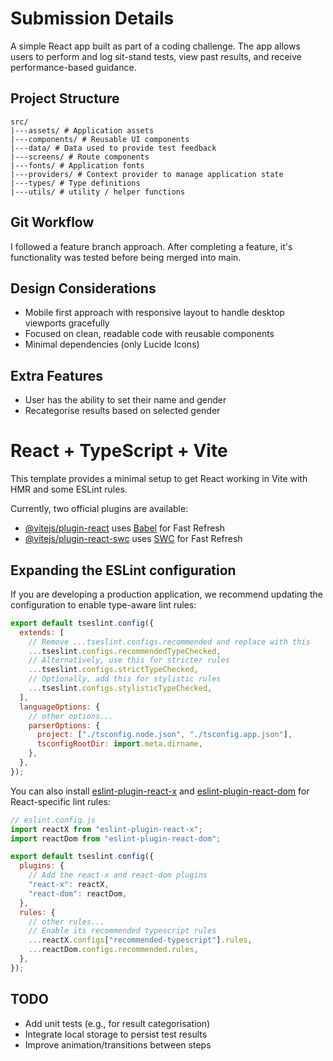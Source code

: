 # Submission Details

A simple React app built as part of a coding challenge. The app allows users to perform and log sit-stand tests, view past results, and receive performance-based guidance.

## Project Structure

```
src/
|---assets/ # Application assets
|---components/ # Reusable UI components
|---data/ # Data used to provide test feedback
|---screens/ # Route components
|---fonts/ # Application fonts
|---providers/ # Context provider to manage application state
|---types/ # Type definitions
|---utils/ # utility / helper functions
```

## Git Workflow

I followed a feature branch approach. After completing a feature, it's functionality was tested before being merged into main.

## Design Considerations

- Mobile first approach with responsive layout to handle desktop viewports gracefully
- Focused on clean, readable code with reusable components
- Minimal dependencies (only Lucide Icons)

## Extra Features

- User has the ability to set their name and gender
- Recategorise results based on selected gender

# React + TypeScript + Vite

This template provides a minimal setup to get React working in Vite with HMR and some ESLint rules.

Currently, two official plugins are available:

- [@vitejs/plugin-react](https://github.com/vitejs/vite-plugin-react/blob/main/packages/plugin-react) uses [Babel](https://babeljs.io/) for Fast Refresh
- [@vitejs/plugin-react-swc](https://github.com/vitejs/vite-plugin-react/blob/main/packages/plugin-react-swc) uses [SWC](https://swc.rs/) for Fast Refresh

## Expanding the ESLint configuration

If you are developing a production application, we recommend updating the configuration to enable type-aware lint rules:

```js
export default tseslint.config({
  extends: [
    // Remove ...tseslint.configs.recommended and replace with this
    ...tseslint.configs.recommendedTypeChecked,
    // Alternatively, use this for stricter rules
    ...tseslint.configs.strictTypeChecked,
    // Optionally, add this for stylistic rules
    ...tseslint.configs.stylisticTypeChecked,
  ],
  languageOptions: {
    // other options...
    parserOptions: {
      project: ["./tsconfig.node.json", "./tsconfig.app.json"],
      tsconfigRootDir: import.meta.dirname,
    },
  },
});
```

You can also install [eslint-plugin-react-x](https://github.com/Rel1cx/eslint-react/tree/main/packages/plugins/eslint-plugin-react-x) and [eslint-plugin-react-dom](https://github.com/Rel1cx/eslint-react/tree/main/packages/plugins/eslint-plugin-react-dom) for React-specific lint rules:

```js
// eslint.config.js
import reactX from "eslint-plugin-react-x";
import reactDom from "eslint-plugin-react-dom";

export default tseslint.config({
  plugins: {
    // Add the react-x and react-dom plugins
    "react-x": reactX,
    "react-dom": reactDom,
  },
  rules: {
    // other rules...
    // Enable its recommended typescript rules
    ...reactX.configs["recommended-typescript"].rules,
    ...reactDom.configs.recommended.rules,
  },
});
```

## TODO

- Add unit tests (e.g., for result categorisation)
- Integrate local storage to persist test results
- Improve animation/transitions between steps
